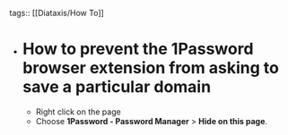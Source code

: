 tags:: [[Diataxis/How To]]

- # How to prevent the 1Password browser extension from asking to save a particular domain
	- Right click on the page
	- Choose **1Password - Password Manager** > **Hide on this page**.